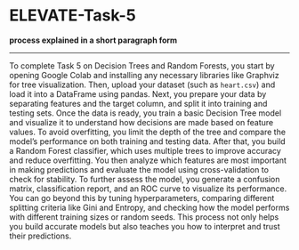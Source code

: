 # ELEVATE-Task-5

 **process explained in a short paragraph form** 

---

To complete Task 5 on Decision Trees and Random Forests, you start by opening Google Colab and installing any necessary libraries like Graphviz for tree visualization. Then, upload your dataset (such as `heart.csv`) and load it into a DataFrame using pandas. Next, you prepare your data by separating features and the target column, and split it into training and testing sets. Once the data is ready, you train a basic Decision Tree model and visualize it to understand how decisions are made based on feature values. To avoid overfitting, you limit the depth of the tree and compare the model’s performance on both training and testing data. After that, you build a Random Forest classifier, which uses multiple trees to improve accuracy and reduce overfitting. You then analyze which features are most important in making predictions and evaluate the model using cross-validation to check for stability. To further assess the model, you generate a confusion matrix, classification report, and an ROC curve to visualize its performance. You can go beyond this by tuning hyperparameters, comparing different splitting criteria like Gini and Entropy, and checking how the model performs with different training sizes or random seeds. This process not only helps you build accurate models but also teaches you how to interpret and trust their predictions.


